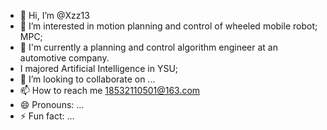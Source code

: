 - 👋 Hi, I’m @Xzz13
- 👀 I’m interested in motion planning and control of wheeled mobile robot; MPC;
- 🌱 I'm currently a planning and control algorithm engineer at an automotive company.
- I majored Artificial Intelligence in YSU;
- 💞️ I’m looking to collaborate on ...
- 📫 How to reach me 18532110501@163.com
- 😄 Pronouns: ...
- ⚡ Fun fact: ...

<!---
Xzz13/Xzz13 is a ✨ special ✨ repository because its `README.md` (this file) appears on your GitHub profile.
You can click the Preview link to take a look at your changes.
--->
